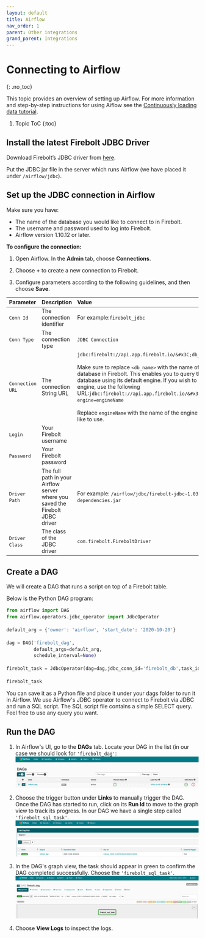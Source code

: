 ```yaml
---
layout: default
title: Airflow
nav_order: 1
parent: Other integrations
grand_parent: Integrations
---
```


# Connecting to Airflow
{: .no_toc}

This topic provides an overview of setting up Airflow. For more information and step-by-step instructions for using Aiflow see the [Continuously loading data tutorial](../../loading-data/continuously-loading-data.md).

1. Topic ToC
{:toc}

## Install the latest Firebolt JDBC Driver

Download Firebolt’s JDBC driver from [here](../connecting-via-jdbc.md#downloading-the-driver).

Put the JDBC jar file in the server which runs Airflow (we have placed it under `/airflow/jdbc`).

## Set up the JDBC connection in Airflow

Make sure you have:

* The name of the database you would like to connect to in Firebolt.
* The username and password used to log into Firebolt.
* Airflow version 1.10.12 or later.

**To configure the connection:**
1. Open Airflow. In the **Admin** tab, choose **Connections**.  

2. Choose **+** to create a new connection to Firebolt.  

3. Configure parameters according to the following guidelines, and then choose **Save**.  

| Parameter | Description | Value |
| :-------- | :---------- | :---- |
| `Conn Id` | The connection identifier | For example:`firebolt_jdbc`|
| `Conn Type` | The connection type | `JDBC Connection`|
| `Connection URL` | The connection String URL | `jdbc:firebolt://api.app.firebolt.io/&#x3C;db_name>` <br> <br> Make sure to replace `<db_name>` with the name of your database in Firebolt. This enables you to query the database using its default engine. If you wish to use another engine, use the following URL:`jdbc:firebolt://api.app.firebolt.io/&#x3C;db_name>?engine=engineName` <br> <br> Replace `engineName` with the name of the engine you would like to use. |
| `Login`| Your Firebolt username | |
| `Password`| Your Firebolt password| |
| `Driver Path`| The full path in your Airflow server where you saved the Firebolt JDBC driver | For example: `/airflow/jdbc/firebolt-jdbc-1.03-jar-with-dependencies.jar`|
| `Driver Class` | The class of the JDBC driver |`com.firebolt.FireboltDriver`|  

## Create a DAG

We will create a DAG that runs a script on top of a Firebolt table.

Below is the Python DAG program:

```python
from airflow import DAG
from airflow.operators.jdbc_operator import JdbcOperator

default_arg = {'owner': 'airflow', 'start_date': '2020-10-20'}

dag = DAG('firebolt_dag',
          default_args=default_arg,
          schedule_interval=None)

firebolt_task = JdbcOperator(dag=dag,jdbc_conn_id='firebolt_db',task_id='firebolt_sql_task',sql=['query_sample.sql'])                     

firebolt_task
```

You can save it as a Python file and place it under your dags folder to run it in Airflow. We use Airflow's JDBC operator to connect to Firebolt via JDBC and run a SQL script. The SQL script file contains a simple SELECT query. Feel free to use any query you want.

## Run the DAG

1. In Airflow's UI, go to the **DAGs** tab. Locate your DAG in the list (in our case we should look for `'firebolt_dag'`:  
![](../../assets/images/screen-shot-2020-10-26-at-17.31.32.png)  

2. Choose the trigger button under **Links** to manually trigger the DAG. Once the DAG has started to run, click on its **Run Id** to move to the graph view to track its progress. In our DAG we have a single step called `'firebolt_sql_task'`.  
![](../../assets/images/dag_runs_list.png)  

3. In the DAG's graph view, the task should appear in green to confirm the DAG completed successfully. Choose the `'firebolt_sql_task'`.  
![](../../assets/images/dag_graph_view.png)  

4. Choose **View Logs** to inspect the logs.
